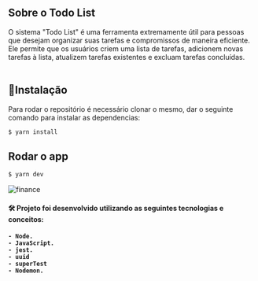 
## Sobre o Todo List

O sistema "Todo List" é uma ferramenta extremamente útil para pessoas que desejam organizar suas tarefas e compromissos de maneira eficiente. Ele permite que os usuários criem uma lista de tarefas, adicionem novas tarefas à lista, atualizem tarefas existentes e excluam tarefas concluídas.
<br>
<br>


## :rocket:Instalação
Para rodar o repositório é necessário clonar o mesmo, dar o seguinte comando para instalar as dependencias:

```bash
$ yarn install
```

## Rodar o app

```bash
$ yarn dev


```

![finance](https://user-images.githubusercontent.com/88260644/209712775-9ae03deb-95d4-46f7-9037-5b759fd18b88.gif)


<h4> 🛠 Projeto foi desenvolvido utilizando as seguintes tecnologias e conceitos: <h4>

    - Node.
    - JavaScript.
    - jest.
    - uuid
    - superTest
    - Nodemon.


